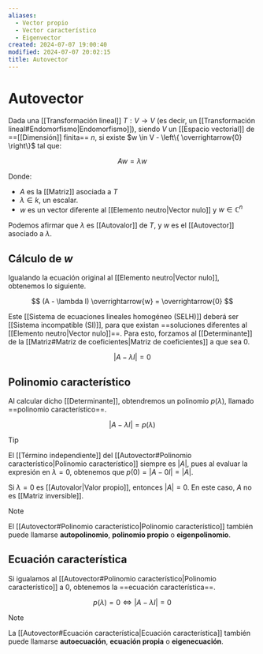 ```yaml
---
aliases:
  - Vector propio
  - Vector característico
  - Eigenvector
created: 2024-07-07 19:00:40
modified: 2024-07-07 20:02:15
title: Autovector
---
```


# Autovector

Dada una [[Transformación lineal]] $T: V \rightarrow V$ (es decir, un [[Transformación lineal#Endomorfismo|Endomorfismo]]), siendo $V$ un [[Espacio vectorial]] de ==[[Dimensión]] finita== $n$, si existe $w \in V - \left\{ \overrightarrow{0} \right\}$ tal que:

$$
Aw = \lambda w
$$

Donde:

- $A$ es la [[Matriz]] asociada a $T$
- $\lambda \in k$, un escalar.
- $w$ es un vector diferente al [[Elemento neutro|Vector nulo]] y $w \in \mathbb{C}^n$

Podemos afirmar que $\lambda$ es [[Autovalor]] de $T$, y $w$ es el [[Autovector]] asociado a $\lambda$.

## Cálculo de $w$

Igualando la ecuación original al [[Elemento neutro|Vector nulo]], obtenemos lo siguiente.

$$
(A - \lambda I) \overrightarrow{w} = \overrightarrow{0}
$$

Este [[Sistema de ecuaciones lineales homogéneo (SELH)]] deberá ser [[Sistema incompatible (SI)]], para que existan ==soluciones diferentes al [[Elemento neutro|Vector nulo]]==. Para esto, forzamos al [[Determinante]] de la [[Matriz#Matriz de coeficientes|Matriz de coeficientes]] a que sea $0$.

$$
|A - \lambda I| = 0
$$

## Polinomio característico

Al calcular dicho [[Determinante]], obtendremos un polinomio $p(\lambda)$, llamado ==polinomio característico==.

$$
|A - \lambda I| = p(\lambda)
$$

> [!tip]
> El [[Término independiente]] del [[Autovector#Polinomio característico|Polinomio característico]] siempre es $|A|$, pues al evaluar la expresión en $\lambda = 0$, obtenemos que $p(0) = |A - 0I| = |A|$.

Si $\lambda = 0$ es [[Autovalor|Valor propio]], entonces $|A| = 0$. En este caso, $A$ no es [[Matriz inversible]].

> [!note]
> El [[Autovector#Polinomio característico|Polinomio característico]] también puede llamarse **autopolinomio**, **polinomio propio** o **eigenpolinomio**.

## Ecuación característica

Si igualamos al [[Autovector#Polinomio característico|Polinomio característico]] a $0$, obtenemos la ==ecuación característica==.

$$
p(\lambda) = 0
\Leftrightarrow
|A - \lambda I| = 0
$$

> [!note]
> La [[Autovector#Ecuación característica|Ecuación característica]] también puede llamarse **autoecuación**, **ecuación propia** o **eigenecuación**.
